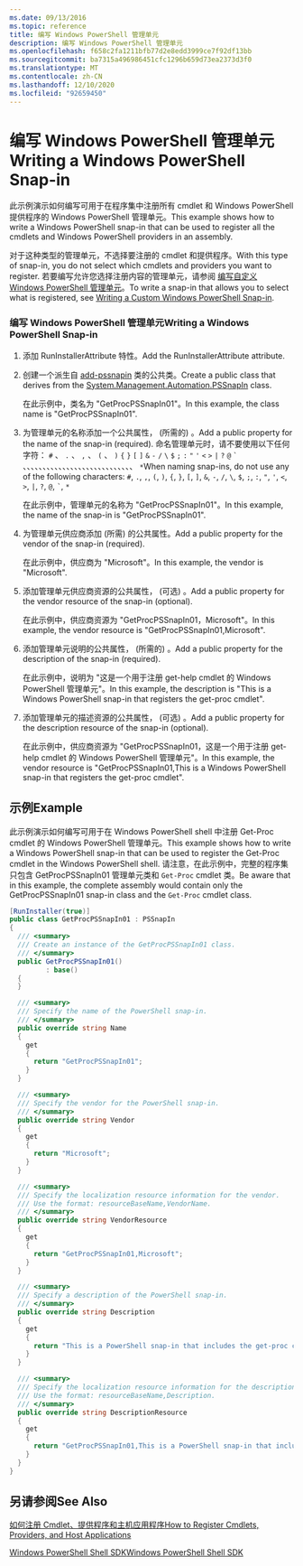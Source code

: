 ```yaml
---
ms.date: 09/13/2016
ms.topic: reference
title: 编写 Windows PowerShell 管理单元
description: 编写 Windows PowerShell 管理单元
ms.openlocfilehash: f658c2fa1211bfb77d2e8edd3999ce7f92df13bb
ms.sourcegitcommit: ba7315a496986451cfc1296b659d73ea2373d3f0
ms.translationtype: MT
ms.contentlocale: zh-CN
ms.lasthandoff: 12/10/2020
ms.locfileid: "92659450"
---
```

# <a name="writing-a-windows-powershell-snap-in"></a><span data-ttu-id="b74b3-103">编写 Windows PowerShell 管理单元</span><span class="sxs-lookup"><span data-stu-id="b74b3-103">Writing a Windows PowerShell Snap-in</span></span>

<span data-ttu-id="b74b3-104">此示例演示如何编写可用于在程序集中注册所有 cmdlet 和 Windows PowerShell 提供程序的 Windows PowerShell 管理单元。</span><span class="sxs-lookup"><span data-stu-id="b74b3-104">This example shows how to write a Windows PowerShell snap-in that can be used to register all the cmdlets and Windows PowerShell providers in an assembly.</span></span>

<span data-ttu-id="b74b3-105">对于这种类型的管理单元，不选择要注册的 cmdlet 和提供程序。</span><span class="sxs-lookup"><span data-stu-id="b74b3-105">With this type of snap-in, you do not select which cmdlets and providers you want to register.</span></span> <span data-ttu-id="b74b3-106">若要编写允许您选择注册内容的管理单元，请参阅 [编写自定义 Windows PowerShell 管理单元](./writing-a-custom-windows-powershell-snap-in.md)。</span><span class="sxs-lookup"><span data-stu-id="b74b3-106">To write a snap-in that allows you to select what is registered, see [Writing a Custom Windows PowerShell Snap-in](./writing-a-custom-windows-powershell-snap-in.md).</span></span>

### <a name="writing-a-windows-powershell-snap-in"></a><span data-ttu-id="b74b3-107">编写 Windows PowerShell 管理单元</span><span class="sxs-lookup"><span data-stu-id="b74b3-107">Writing a Windows PowerShell Snap-in</span></span>

1. <span data-ttu-id="b74b3-108">添加 RunInstallerAttribute 特性。</span><span class="sxs-lookup"><span data-stu-id="b74b3-108">Add the RunInstallerAttribute attribute.</span></span>

2. <span data-ttu-id="b74b3-109">创建一个派生自 [add-pssnapin](/dotnet/api/System.Management.Automation.PSSnapIn) 类的公共类。</span><span class="sxs-lookup"><span data-stu-id="b74b3-109">Create a public class that derives from the [System.Management.Automation.PSSnapIn](/dotnet/api/System.Management.Automation.PSSnapIn) class.</span></span>

    <span data-ttu-id="b74b3-110">在此示例中，类名为 "GetProcPSSnapIn01"。</span><span class="sxs-lookup"><span data-stu-id="b74b3-110">In this example, the class name is "GetProcPSSnapIn01".</span></span>

3. <span data-ttu-id="b74b3-111">为管理单元的名称添加一个公共属性， (所需的) 。</span><span class="sxs-lookup"><span data-stu-id="b74b3-111">Add a public property for the name of the snap-in (required).</span></span> <span data-ttu-id="b74b3-112">命名管理单元时，请不要使用以下任何字符： `#` 、 `.` 、 `,` 、 `(` 、 `)` `{` `}` `[` `]` `&` `-` `/` `\` `$` `;` `:` `"` `'` `<` `>` `|` `?` `@` `` ` `` 、、、、、、、、、、、、、、、、、、、、、、、、、、、、 `*`</span><span class="sxs-lookup"><span data-stu-id="b74b3-112">When naming snap-ins, do not use any of the following characters: `#`, `.`, `,`, `(`, `)`, `{`, `}`, `[`, `]`, `&`, `-`, `/`, `\`, `$`, `;`, `:`, `"`, `'`, `<`, `>`, `|`, `?`, `@`, `` ` ``, `*`</span></span>

    <span data-ttu-id="b74b3-113">在此示例中，管理单元的名称为 "GetProcPSSnapIn01"。</span><span class="sxs-lookup"><span data-stu-id="b74b3-113">In this example, the name of the snap-in is "GetProcPSSnapIn01".</span></span>

4. <span data-ttu-id="b74b3-114">为管理单元供应商添加 (所需) 的公共属性。</span><span class="sxs-lookup"><span data-stu-id="b74b3-114">Add a public property for the vendor of the snap-in (required).</span></span>

    <span data-ttu-id="b74b3-115">在此示例中，供应商为 "Microsoft"。</span><span class="sxs-lookup"><span data-stu-id="b74b3-115">In this example, the vendor is "Microsoft".</span></span>

5. <span data-ttu-id="b74b3-116">添加管理单元供应商资源的公共属性， (可选) 。</span><span class="sxs-lookup"><span data-stu-id="b74b3-116">Add a public property for the vendor resource of the snap-in (optional).</span></span>

    <span data-ttu-id="b74b3-117">在此示例中，供应商资源为 "GetProcPSSnapIn01，Microsoft"。</span><span class="sxs-lookup"><span data-stu-id="b74b3-117">In this example, the vendor resource is "GetProcPSSnapIn01,Microsoft".</span></span>

6. <span data-ttu-id="b74b3-118">添加管理单元说明的公共属性， (所需的) 。</span><span class="sxs-lookup"><span data-stu-id="b74b3-118">Add a public property for the description of the snap-in (required).</span></span>

    <span data-ttu-id="b74b3-119">在此示例中，说明为 "这是一个用于注册 get-help cmdlet 的 Windows PowerShell 管理单元"。</span><span class="sxs-lookup"><span data-stu-id="b74b3-119">In this example, the description is "This is a Windows PowerShell snap-in that registers the  get-proc cmdlet".</span></span>

7. <span data-ttu-id="b74b3-120">添加管理单元的描述资源的公共属性， (可选) 。</span><span class="sxs-lookup"><span data-stu-id="b74b3-120">Add a public property for the description resource of the snap-in (optional).</span></span>

    <span data-ttu-id="b74b3-121">在此示例中，供应商资源为 "GetProcPSSnapIn01，这是一个用于注册 get-help cmdlet 的 Windows PowerShell 管理单元"。</span><span class="sxs-lookup"><span data-stu-id="b74b3-121">In this example, the vendor resource is "GetProcPSSnapIn01,This is a Windows PowerShell snap-in  that registers the get-proc cmdlet".</span></span>

## <a name="example"></a><span data-ttu-id="b74b3-122">示例</span><span class="sxs-lookup"><span data-stu-id="b74b3-122">Example</span></span>

<span data-ttu-id="b74b3-123">此示例演示如何编写可用于在 Windows PowerShell shell 中注册 Get-Proc cmdlet 的 Windows PowerShell 管理单元。</span><span class="sxs-lookup"><span data-stu-id="b74b3-123">This example shows how to write a Windows PowerShell snap-in that can be used to register the Get-Proc cmdlet in the Windows PowerShell shell.</span></span> <span data-ttu-id="b74b3-124">请注意，在此示例中，完整的程序集只包含 GetProcPSSnapIn01 管理单元类和 `Get-Proc` cmdlet 类。</span><span class="sxs-lookup"><span data-stu-id="b74b3-124">Be aware that in this example, the complete assembly would contain only the GetProcPSSnapIn01 snap-in class and the `Get-Proc` cmdlet class.</span></span>

```csharp
[RunInstaller(true)]
public class GetProcPSSnapIn01 : PSSnapIn
{
  /// <summary>
  /// Create an instance of the GetProcPSSnapIn01 class.
  /// </summary>
  public GetProcPSSnapIn01()
         : base()
  {
  }

  /// <summary>
  /// Specify the name of the PowerShell snap-in.
  /// </summary>
  public override string Name
  {
    get
    {
      return "GetProcPSSnapIn01";
    }
  }

  /// <summary>
  /// Specify the vendor for the PowerShell snap-in.
  /// </summary>
  public override string Vendor
  {
    get
    {
      return "Microsoft";
    }
  }

  /// <summary>
  /// Specify the localization resource information for the vendor.
  /// Use the format: resourceBaseName,VendorName.
  /// </summary>
  public override string VendorResource
  {
    get
    {
      return "GetProcPSSnapIn01,Microsoft";
    }
  }

  /// <summary>
  /// Specify a description of the PowerShell snap-in.
  /// </summary>
  public override string Description
  {
    get
    {
      return "This is a PowerShell snap-in that includes the get-proc cmdlet.";
    }
  }

  /// <summary>
  /// Specify the localization resource information for the description.
  /// Use the format: resourceBaseName,Description.
  /// </summary>
  public override string DescriptionResource
  {
    get
    {
      return "GetProcPSSnapIn01,This is a PowerShell snap-in that includes the get-proc cmdlet.";
    }
  }
}
```

## <a name="see-also"></a><span data-ttu-id="b74b3-125">另请参阅</span><span class="sxs-lookup"><span data-stu-id="b74b3-125">See Also</span></span>

<span data-ttu-id="b74b3-126">[如何注册 Cmdlet、提供程序和主机应用程序](/previous-versions/ms714644(v=vs.85))</span><span class="sxs-lookup"><span data-stu-id="b74b3-126">[How to Register Cmdlets, Providers, and Host Applications](/previous-versions/ms714644(v=vs.85))</span></span>

[<span data-ttu-id="b74b3-127">Windows PowerShell Shell SDK</span><span class="sxs-lookup"><span data-stu-id="b74b3-127">Windows PowerShell Shell SDK</span></span>](../windows-powershell-reference.md)
